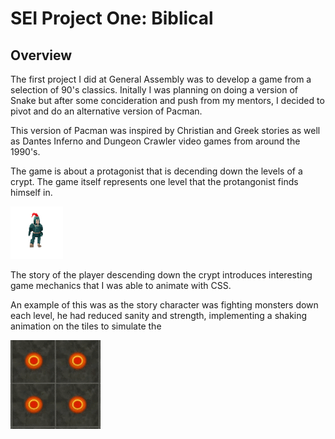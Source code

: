 # SEI Project One: Biblical
## Overview

The first project I did at General Assembly was to develop a game from a selection of 90's classics. Initally I was planning on doing a version of Snake but after some concideration and push from my mentors, I decided to pivot and do an alternative version of Pacman. 

This version of Pacman was inspired by Christian and Greek stories as well as Dantes Inferno and Dungeon Crawler video games from around the 1990's.

The game is about a protagonist that is decending down the levels of a crypt. The game itself represents one level that the protangonist finds himself in. 

  ![Player](/assets/sprites/humanSprite.png)

The story of the player descending down the crypt introduces interesting game mechanics that I was able to animate with CSS. 

An example of this was as the story character was fighting monsters down each level, he had reduced sanity and strength, implementing a shaking animation on the tiles to simulate the 

  ![TileVib](/assets/README-content/Tile_Vibration.gif)